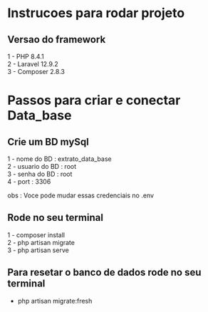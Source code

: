 # Instrucoes para rodar projeto

## Versao do framework
1 - PHP 8.4.1  
2 - Laravel 12.9.2  
3 - Composer 2.8.3

# Passos para criar e conectar Data_base

## Crie um BD mySql
1 - nome do BD : extrato_data_base  
2 - usuario do BD : root  
3 - senha do BD : root  
4 - port : 3306  

obs : Voce pode mudar essas credenciais no .env

## Rode no seu terminal
1 - composer install  
2 - php artisan migrate  
3 - php artisan serve  

## Para resetar o banco de dados rode no seu terminal
- php artisan migrate:fresh